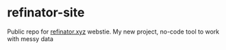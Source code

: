 # refinator-site

Public repo for [refinator.xyz](https://refinator.xyz) webstie. My new project, no-code tool to work with messy data
